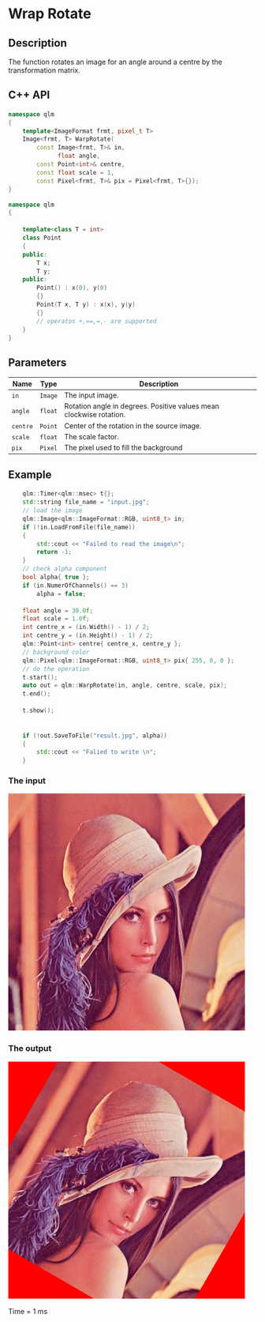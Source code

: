 # Wrap Rotate

## Description
The function rotates an image for an angle around a centre by the transformation matrix.

## C++ API
```c++
namespace qlm
{
	template<ImageFormat frmt, pixel_t T>
	Image<frmt, T> WarpRotate(
		const Image<frmt, T>& in,
		      float angle,
		const Point<int>& centre,
		const float scale = 1,
		const Pixel<frmt, T>& pix = Pixel<frmt, T>{});
}
```
```c++
namespace qlm
{
	
	template<class T = int>
	class Point
	{
	public:
		T x;
		T y;
	public:
		Point() : x(0), y(0)
		{}
		Point(T x, T y) : x(x), y(y)
		{}
		// operatos +,==,=,- are supported
	}
}
```
## Parameters

| Name      | Type         | Description                                                         |
|-----------|--------------|---------------------------------------------------------------------|
| `in`      | `Image`      | The input image.                                                    |
| `angle`   | `float`      | Rotation angle in degrees. Positive values mean clockwise rotation. |
| `centre`  | `Point`      | Center of the rotation in the source image.                         |
| `scale`   | `float`      | The scale factor.                                                   |
| `pix`     | `Pixel`      | The pixel used to fill the background                               |

## Example

```c++
	qlm::Timer<qlm::msec> t{};
	std::string file_name = "input.jpg";
	// load the image
	qlm::Image<qlm::ImageFormat::RGB, uint8_t> in;
	if (!in.LoadFromFile(file_name))
	{
		std::cout << "Failed to read the image\n";
		return -1;
	}
	// check alpha component
	bool alpha{ true };
	if (in.NumerOfChannels() == 3)
		alpha = false;

	float angle = 30.0f;
	float scale = 1.0f;
	int centre_x = (in.Width() - 1) / 2;
	int centre_y = (in.Height() - 1) / 2;
	qlm::Point<int> centre{ centre_x, centre_y };
	// background color
	qlm::Pixel<qlm::ImageFormat::RGB, uint8_t> pix{ 255, 0, 0 };
	// do the operation
	t.start();
	auto out = qlm::WarpRotate(in, angle, centre, scale, pix);
	t.end();

	t.show();

	
	if (!out.SaveToFile("result.jpg", alpha))
	{
		std::cout << "Falied to write \n";
	}
```
### The input
![Input Image](input.jpg)
### The output
![Input Image](result.jpg)

Time = 1 ms


